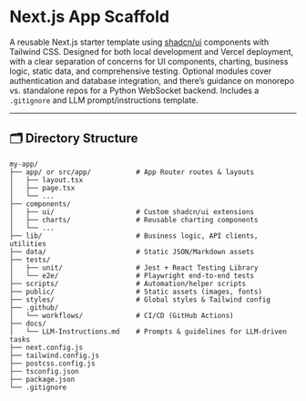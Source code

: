 # Next.js App Scaffold

A reusable Next.js starter template using [shadcn/ui](https://github.com/shadcn) components with Tailwind CSS. Designed for both local development and Vercel deployment, with a clear separation of concerns for UI components, charting, business logic, static data, and comprehensive testing. Optional modules cover authentication and database integration, and there’s guidance on monorepo vs. standalone repos for a Python WebSocket backend. Includes a `.gitignore` and LLM prompt/instructions template.

---

## 🗂️ Directory Structure

```plaintext
my-app/
├── app/ or src/app/           # App Router routes & layouts
│   ├── layout.tsx
│   ├── page.tsx
│   └── ...
├── components/
│   ├── ui/                    # Custom shadcn/ui extensions
│   ├── charts/                # Reusable charting components
│   └── ...
├── lib/                       # Business logic, API clients, utilities
├── data/                      # Static JSON/Markdown assets
├── tests/
│   ├── unit/                  # Jest + React Testing Library
│   └── e2e/                   # Playwright end-to-end tests
├── scripts/                   # Automation/helper scripts
├── public/                    # Static assets (images, fonts)
├── styles/                    # Global styles & Tailwind config
├── .github/
│   └── workflows/             # CI/CD (GitHub Actions)
├── docs/
│   └── LLM-Instructions.md    # Prompts & guidelines for LLM-driven tasks
├── next.config.js
├── tailwind.config.js
├── postcss.config.js
├── tsconfig.json
├── package.json
└── .gitignore
